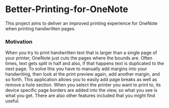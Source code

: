 # Better-Printing-for-OneNote
This project aims to deliver an improved printing experience for OneNote when printing handwritten pages.

### Motivation
When you try to print handwritten text that is larger than a single page of your printer, OneNote just cuts the pages where the bounds are. Often times, text gets split in half and also, if that happens text is duplicated to the next page. To solve this you have to manually add margins into your handwriting, then look at the print preview again, add another margin, and so forth. This application allows you to easily add page breaks as well as remove a hole section. When you select the printer you want to print to, its device specific page borders are added into the view, so what you see is what you get. There are also other features included that you might find useful.
